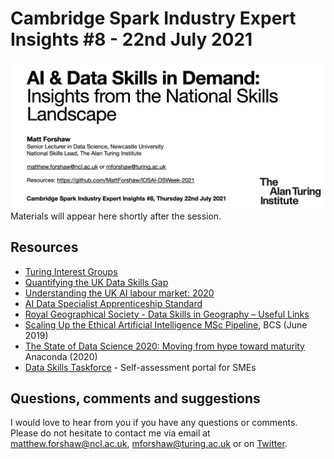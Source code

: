 # Cambridge Spark Industry Expert Insights #8 - 22nd July 2021

<img src="mainslide.png" alt="Cambridge Spark Industry Expert Insights #8 - Monday 22nd July 2021" />
Materials will appear here shortly after the session.

## Resources
- [Turing Interest Groups](https://www.turing.ac.uk/research/interest-groups/)
- [Quantifying the UK Data Skills Gap](https://www.gov.uk/government/publications/quantifying-the-uk-data-skills-gap/quantifying-the-uk-data-skills-gap-full-report)
- [Understanding the UK AI labour market: 2020](https://www.gov.uk/government/publications/understanding-the-uk-ai-labour-market-2020)
- [AI Data Specialist Apprenticeship Standard](https://www.instituteforapprenticeships.org/apprenticeship-standards/artificial-intelligence-(ai)-data-specialist-v1-0)
- [Royal Geographical Society - Data Skills in Geography – Useful Links](https://www.rgs.org/schools/teaching-resources/data-skills-in-geography-%E2%80%93-useful-links/)
- [Scaling Up the Ethical Artificial Intelligence MSc Pipeline](https://www.bcs.org/media/3047/ethical-ai.pdf), BCS (June 2019)
- [The State of Data Science 2020: Moving from hype toward maturity](https://www.anaconda.com/state-of-data-science-2020) Anaconda (2020)
- [Data Skills Taskforce](https://www.dataskillstaskforce.com/) - Self-assessment portal for SMEs

## Questions, comments and suggestions
I would love to hear from you if you have any questions or comments. Please do not hesitate to contact me via email at matthew.forshaw@ncl.ac.uk, mforshaw@turing.ac.uk or on [Twitter](https://twitter.com/mattforshaw).
